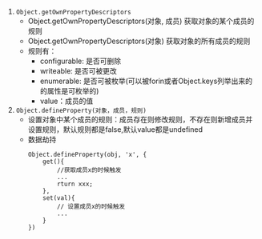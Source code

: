 1. `Object.getOwnPropertyDescriptors`
    - Object.getOwnPropertyDescriptors(对象, 成员) 获取对象的某个成员的规则
    - Object.getOwnPropertyDescriptors(对象) 获取对象的所有成员的规则
    - 规则有：
        - configurable: 是否可删除
        - writeable: 是否可被更改
        - enumerable: 是否可被枚举(可以被forin或者Object.keys列举出来的的属性是可枚举的)
        - value：成员的值
2. `Object.defineProperty(对象，成员，规则)`
    - 设置对象中某个成员的规则：成员存在则修改规则，不存在则新增成员并设置规则，默认规则都是false,默认value都是undefined
    - 数据劫持
        ```
        Object.defineProperty(obj, 'x', {
            get(){
                //获取成员x的时候触发
                ...
                rturn xxx;
            },
            set(val){
                // 设置成员x的时候触发
                ...
            }
        })
        ```